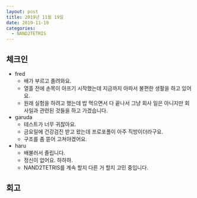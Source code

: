 ```yaml
---
layout: post
title: 2019년 11월 19일
date: 2019-11-19
categories:
  - NAND2TETRIS
---
```


## 체크인

- fred
  - 배가 부르고 졸려와요.
  - 열흘 전에 손목이 아프기 시작했는데 지금까지 아파서 불편한 생활을 하고 있어요.
  - 원래 실험을 하려고 했는데 밥 먹으면서 다 끝나서 그냥 회사 일은 아니지만 회사일과 관련된 것들을 하고 가겠습니다.
- garuda
  - 테스트가 너무 귀찮아요.
  - 금요일에 건강검진 받고 왔는데 프로포폴이 아주 직방이더라구요.
  - 구조를 좀 뜯어 고쳐야겠어요.
- haru
  - 배불러서 졸립니다.
  - 정신이 없어요. 하하하.
  - NAND2TETRIS를 계속 할지 다른 거 할지 고민 중입니다.

## 회고
